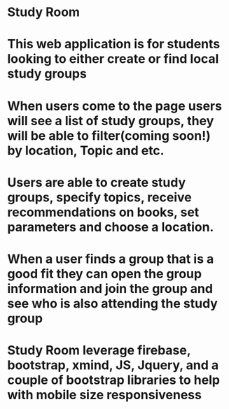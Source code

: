 # Study Room

# This web application is for students looking to either create or find local study groups

# When users come to the page users will see a list of study groups, they will be able to filter(coming soon!) by location, Topic and etc.

#  Users are able to create study groups, specify topics, receive recommendations on books, set parameters and choose a location.

#  When a user finds a group that is a good fit they can open the group information and join the group and see who is also attending the study group

# Study Room leverage firebase, bootstrap, xmind, JS, Jquery, and a couple of bootstrap libraries to help with mobile size responsiveness


